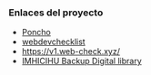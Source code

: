 ### Enlaces del proyecto
* [Poncho](https://argob.github.io/poncho/)
* [webdevchecklist](https://www.toptal.com/developers/webdevchecklist)
* https://v1.web-check.xyz/
* [IMHICIHU Backup Digital library](https://github.com/imhicihu/IMHICIHU-Digital-Repository/blob/master/digital_assets.md)
